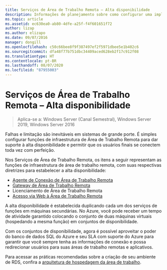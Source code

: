 ```yaml
---
title: Serviços de Área de Trabalho Remota – Alta disponibilidade
description: Informações de planejamento sobre como configurar uma implantação de RDS altamente disponível.
ms.topic: article
ms.assetid: ec630ea0-ab80-4dfe-a25f-f4f601651f72
author: lizap
ms.author: elizapo
ms.date: 09/07/2016
manager: dongill
ms.openlocfilehash: c50c66bee8f9f387497ef2f5971dbee5e1b402c6
ms.sourcegitcommit: dfa48f77b751dbc34409aced628eb2f17c912f08
ms.translationtype: HT
ms.contentlocale: pt-BR
ms.lasthandoff: 08/07/2020
ms.locfileid: "87955003"
---
```

# <a name="remote-desktop-services---high-availability"></a>Serviços de Área de Trabalho Remota – Alta disponibilidade

>Aplica-se a: Windows Server (Canal Semestral), Windows Server 2019, Windows Server 2016

Falhas e limitação são inevitáveis em sistemas de grande porte. É simples configurar funções de infraestrutura de Área de Trabalho Remota para dar suporte à alta disponibilidade e permitir que os usuários finais se conectem toda vez com perfeição.

Nos Serviços de Área de Trabalho Remota, os itens a seguir representam as funções de infraestrutura de área de trabalho remota, com suas respectivas diretrizes para estabelecer a alta disponibilidade:
- [Agente de Conexão de Área de Trabalho Remota](./rds-connection-broker-cluster.md)
- [Gateway de Área de Trabalho Remota](./rds-rdweb-gateway-ha.md)
- Licenciamento de Área de Trabalho Remota
- [Acesso via Web à Área de Trabalho Remota](./rds-rdweb-gateway-ha.md)

A alta disponibilidade é estabelecida duplicando cada um dos serviços de funções em máquinas secundárias. No Azure, você pode receber um tempo de atividade garantido colocando o conjunto de duas máquinas virtuais (hospedando a mesma função) em conjuntos de disponibilidade.

Com os conjuntos de disponibilidade, agora é possível aproveitar o poder do banco de dados SQL do Azure e seu SLA com suporte do Azure para garantir que você sempre tenha as informações de conexão e possa redirecionar usuários para suas áreas de trabalho remotas e aplicativos.

Para acessar as práticas recomendadas sobre a criação de seu ambiente de RDS, confira a [arquitetura de hospedagem da área de trabalho](desktop-hosting-reference-architecture.md).
